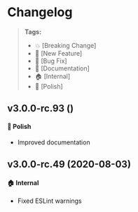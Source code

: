Changelog
=========

> **Tags:**
> - :boom:       [Breaking Change]
> - :rocket:     [New Feature]
> - :bug:        [Bug Fix]
> - :memo:       [Documentation]
> - :house:      [Internal]
> - :nail_care:  [Polish]

## v3.0.0-rc.93 ()

#### :nail_care: Polish

* Improved documentation

## v3.0.0-rc.49 (2020-08-03)

#### :house: Internal

* Fixed ESLint warnings
